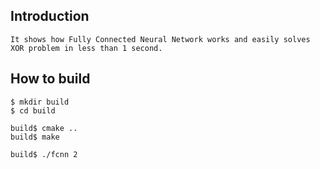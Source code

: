 ## Introduction  
  
	It shows how Fully Connected Neural Network works and easily solves XOR problem in less than 1 second.  

## How to build  

	$ mkdir build 
	$ cd build

	build$ cmake ..
	build$ make 

	build$ ./fcnn 2
